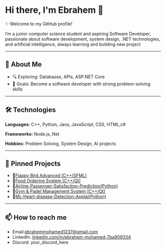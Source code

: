 # Hi there, I'm Ebrahem 👋

✨ Welcome to my GitHub profile!

I’m a junior computer science student and aspiring Software Developer, passionate about software development, system design, .NET technologies, and artificial intelligence, always learning and building new project

---

## 🚀 About Me
- 🔍 Exploring: Databases, APIs, ASP.NET Core 
- 🎯 Goals: Become a software developer with strong problem-solving skills  

---

## 🛠️ Technologies
**Languages:** C++, Python, Java, JavaScript, CSS, HTML,c# 

**Frameworks:** Node.js,.Net 

**Hobbies:** Problem Solving, System Design, AI projects  

---

## 📌 Pinned Projects
- 🔹[Flappy Bird Advanced (C++/SFML)](link_here)
- 🔹[Food Ordering System (C++/Qt)](link_here)
- 🔹[Airline-Passenger-Satisfaction-Prediction(Python)](link_here)
- 🔹[Gym & Padel Management System (C++/Qt)](link_here)
- 🔹[ML-Heart-disease-Detection-Applai(Python)](link_here)
---

## 📫 How to reach me
- Email:ebrahemmohamed1237@gmail.com 
- LinkedIn: [linkedin.com/in/ebrahem-mohamed-7ba909334]([linkedin.com/in/ebrahem-mohamed-7ba909334](https://www.linkedin.com/in/ebrahem-mohamed-7ba909334))  
- Discord: your_discord_here 
